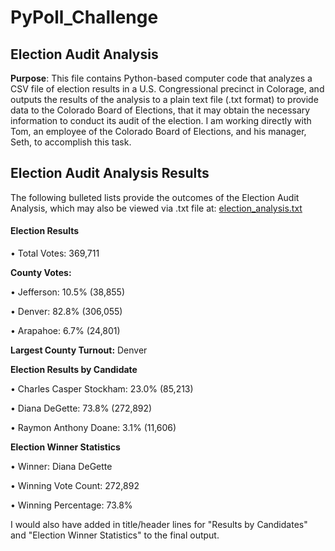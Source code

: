 # PyPoll_Challenge
## Election Audit Analysis

**Purpose**: This file contains Python-based computer code that analyzes a CSV file of election results in a U.S. Congressional precinct in Colorage, and outputs the results of the analysis to a plain text file (.txt format) to provide data to the Colorado Board of Elections, that it may obtain the necessary information to conduct its audit of the election.  I am working directly with Tom, an employee of the Colorado Board of Elections, and his manager, Seth, to accomplish this task.

## Election Audit Analysis Results

The following bulleted lists provide the outcomes of the Election Audit Analysis, which may also be viewed via .txt file at: [election_analysis.txt](https://github.com/deltaLyd/PyPoll_Challenge/blob/main/election_analysis.txt)

#### **Election Results**

• Total Votes: 369,711

**County Votes:**

• Jefferson: 10.5% (38,855)

• Denver: 82.8% (306,055)

• Arapahoe: 6.7% (24,801)


**Largest County Turnout:** Denver

**Election Results by Candidate**

• Charles Casper Stockham: 23.0% (85,213)

• Diana DeGette: 73.8% (272,892)

• Raymon Anthony Doane: 3.1% (11,606)

**Election Winner Statistics**

• Winner: Diana DeGette

• Winning Vote Count: 272,892

• Winning Percentage: 73.8%










I would also have added in title/header lines for "Results by Candidates" and "Election Winner Statistics" to the final output. 
